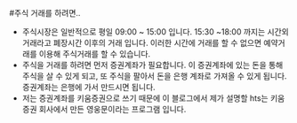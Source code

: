 #주식 거래를 하려면..

- 주식시장은 일반적으로 평일 09:00 ~ 15:00 입니다. 15:30 ~18:00 까지는 시간외 거래라고 폐장시간 이후의 거래 입니다.  이러한 시간에 거래를 할 수 없으면 예약거래를 이용해 주식거래를 할 수 있습니다.  
- 주식을 거래를 하려면 먼저 증권계좌가 필요합니다. 이 증권계좌에 있는 돈을 통해 주식을 살 수 있게 되고, 또 주식을 팔아서 돈을 은행 계좌로 가져올 수 있게 됩니다. 증권계좌는 은행에 가서 만드시면 됩니다.
-  저는 증권계좌를 키움증권으로 쓰기 때문에 이 블로그에서 제가 설명할 hts는 키움증권 회사에서 만든 영웅문이라는 프로그램 입니다. 